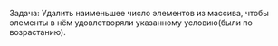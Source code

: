 Задача:
Удалить наименьшее число элементов из массива, чтобы элементы в нём удовлетворяли указанному условию(были по возрастанию).
